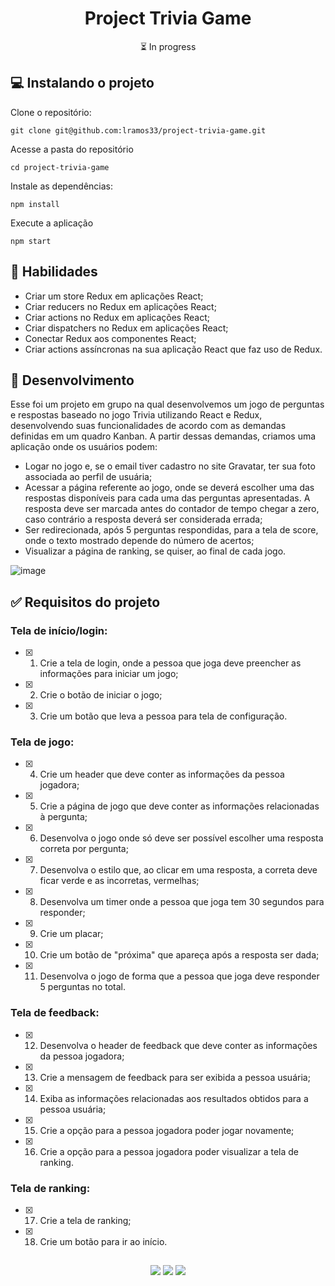 <h1 align="center">Project Trivia Game</h1>

<p align="center">⏳ In progress</p>

## 💻 Instalando o projeto

Clone o repositório:

```
git clone git@github.com:lramos33/project-trivia-game.git
```

Acesse a pasta do repositório

```
cd project-trivia-game
```

Instale as dependências:
```
npm install
```

Execute a aplicação
```
npm start
```

## 🚀 Habilidades

- Criar um store Redux em aplicações React;
- Criar reducers no Redux em aplicações React;
- Criar actions no Redux em aplicações React;
- Criar dispatchers no Redux em aplicações React;
- Conectar Redux aos componentes React;
- Criar actions assíncronas na sua aplicação React que faz uso de Redux.

## 🔧 Desenvolvimento

Esse foi um projeto em grupo na qual desenvolvemos um jogo de perguntas e respostas baseado no jogo Trivia utilizando React e Redux, desenvolvendo suas funcionalidades de acordo com as demandas definidas em um quadro Kanban. A partir dessas demandas, criamos uma aplicação onde os usuários podem:

- Logar no jogo e, se o email tiver cadastro no site Gravatar, ter sua foto associada ao perfil de usuária;
- Acessar a página referente ao jogo, onde se deverá escolher uma das respostas disponíveis para cada uma das perguntas apresentadas. A resposta deve ser marcada antes do contador de tempo chegar a zero, caso contrário a resposta deverá ser considerada errada;
- Ser redirecionada, após 5 perguntas respondidas, para a tela de score, onde o texto mostrado depende do número de acertos;
- Visualizar a página de ranking, se quiser, ao final de cada jogo.

![image]()

## ✅ Requisitos do projeto

### Tela de início/login:

- [x] 1. Crie a tela de login, onde a pessoa que joga deve preencher as informações para iniciar um jogo;

- [x] 2. Crie o botão de iniciar o jogo;

- [x] 3. Crie um botão que leva a pessoa para tela de configuração.

### Tela de jogo:

- [x] 4. Crie um header que deve conter as informações da pessoa jogadora;

- [x] 5. Crie a página de jogo que deve conter as informações relacionadas à pergunta;

- [x] 6. Desenvolva o jogo onde só deve ser possível escolher uma resposta correta por pergunta;

- [x] 7. Desenvolva o estilo que, ao clicar em uma resposta, a correta deve ficar verde e as incorretas, vermelhas;

- [x] 8. Desenvolva um timer onde a pessoa que joga tem 30 segundos para responder;

- [x] 9. Crie um placar;

- [x] 10. Crie um botão de "próxima" que apareça após a resposta ser dada;

- [x] 11. Desenvolva o jogo de forma que a pessoa que joga deve responder 5 perguntas no total.

### Tela de feedback:

- [x] 12. Desenvolva o header de feedback que deve conter as informações da pessoa jogadora;

- [x] 13. Crie a mensagem de feedback para ser exibida a pessoa usuária;

- [x] 14. Exiba as informações relacionadas aos resultados obtidos para a pessoa usuária;

- [x] 15. Crie a opção para a pessoa jogadora poder jogar novamente;

- [x] 16. Crie a opção para a pessoa jogadora poder visualizar a tela de ranking.

### Tela de ranking:

- [x] 17. Crie a tela de ranking;

- [x] 18. Crie um botão para ir ao início.

##

<div align="center">
  <img src="https://shields.io/github/repo-size/lramos33/project-trivia-game">
  <img src="https://shields.io/github/languages/top/lramos33/project-trivia-game">
  <img src="https://shields.io/github/last-commit/lramos33/project-trivia-game">
</div>
